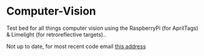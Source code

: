 # Computer-Vision
Test bed for all things computer vision using the RaspberryPi (for AprilTags) &amp; Limelight (for retroreflective targets)..

Not up to date, for most recent code email [this address](marco.n.kurepa@gmail.com)
